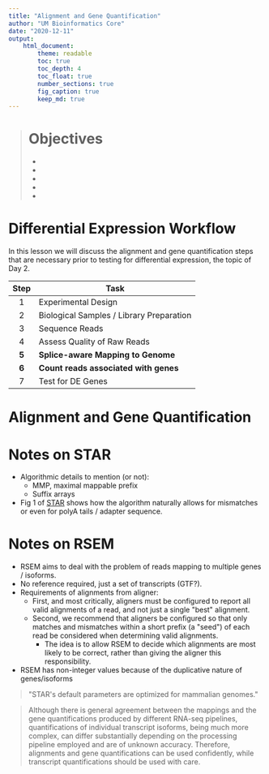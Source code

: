 ```yaml
---
title: "Alignment and Gene Quantification"
author: "UM Bioinformatics Core"
date: "2020-12-11"
output:
    html_document:
        theme: readable
        toc: true
        toc_depth: 4
        toc_float: true
        number_sections: true
        fig_caption: true
        keep_md: true
---
```


<!---
library(rmarkdown)
render('Module4b_Alignment.Rmd', output_dir = 'site')
--->

<!--- Allow the page to be wider --->
<style>
    body .main-container {
        max-width: 1200px;
    }
</style>

> # Objectives
> *
> *
> *
> *
> *

# Differential Expression Workflow

In this lesson we will discuss the alignment and gene quantification steps that are necessary prior to testing for differential expression, the topic of Day 2.

| Step | Task |
| :--: | ---- |
| 1 | Experimental Design |
| 2 | Biological Samples / Library Preparation |
| 3 | Sequence Reads |
| 4 | Assess Quality of Raw Reads |
| **5** | **Splice-aware Mapping to Genome** |
| **6** | **Count reads associated with genes** |
| 7 | Test for DE Genes |

# Alignment and Gene Quantification



# Notes on STAR

- Algorithmic details to mention (or not):
    - MMP, maximal mappable prefix
    - Suffix arrays
- Fig 1 of [STAR](https://academic.oup.com/bioinformatics/article/29/1/15/272537) shows how the algorithm naturally allows for mismatches or even for polyA tails / adapter sequence.

# Notes on RSEM

- RSEM aims to deal with the problem of reads mapping to multiple genes / isoforms.
- No reference required, just a set of transcripts (GTF?).
- Requirements of alignments from aligner:
    - First, and most critically, aligners must be configured to report all valid alignments of a read, and not just a single "best" alignment.
    - Second, we recommend that aligners be configured so that only matches and mismatches within a short prefix (a "seed") of each read be considered when determining valid alignments.
        - The idea is to allow RSEM to decide which alignments are most likely to be correct, rather than giving the aligner this responsibility.
- RSEM has non-integer values because of the duplicative nature of genes/isoforms

> "STAR's default parameters are optimized for mammalian genomes."

> Although there is general agreement between the mappings and the gene quantifications produced by different RNA-seq pipelines, quantifications of individual transcript isoforms, being much more complex, can differ substantially depending on the processing pipeline employed and are of unknown accuracy. Therefore, alignments and gene quantifications can be used confidently, while transcript quantifications should be used with care.
